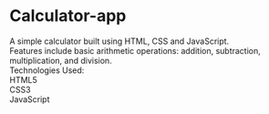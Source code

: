 # Calculator-app
A simple calculator built using HTML, CSS and JavaScript.  
Features include basic arithmetic operations: addition, subtraction, multiplication, and division.  
Technologies Used:  
HTML5  
CSS3  
JavaScript  
